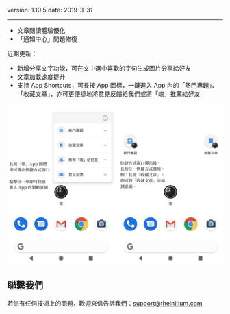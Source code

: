 version: 1.10.5
date: 2019-3-31

---

- 文章閱讀體驗優化
- 「通知中心」問題修復

近期更新：
- 新增分享文字功能，可在文中選中喜歡的字句生成圖片分享給好友
- 文章加載速度提升
- 支持 App  Shortcuts，可長按 App 圖標，一鍵進入 App 內的「熱門專題」、「收藏文章」，亦可更便捷地將意見反饋給我們或將「端」推薦給好友

![Today Widget](./initium-shortcuts.png)

## 聯繫我們

若您有任何技術上的問題，歡迎來信告訴我們：[support@theinitium.com](mailto:support@theinitium.com)